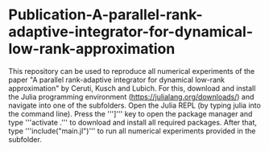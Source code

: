 # Publication-A-parallel-rank-adaptive-integrator-for-dynamical-low-rank-approximation
This repository can be used to reproduce all numerical experiments of the paper "A parallel rank-adaptive integrator for dynamical low-rank approximation" by Ceruti, Kusch and Lubich. For this, download and install the Julia programming environment (https://julialang.org/downloads/) and navigate into one of the subfolders. Open the Julia REPL (by typing julia into the command line). Press the ''']''' key to open the package manager and type '''activate .''' to download and install all required packages. After that, type '''include("main.jl")''' to run all numerical experiments provided in the subfolder. 
